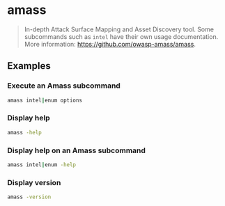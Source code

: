 # amass

> In-depth Attack Surface Mapping and Asset Discovery tool. Some subcommands such as `intel` have their own usage documentation. More information: <https://github.com/owasp-amass/amass>.

## Examples

### Execute an Amass subcommand

```bash
amass intel|enum options
```

### Display help

```bash
amass -help
```

### Display help on an Amass subcommand

```bash
amass intel|enum -help
```

### Display version

```bash
amass -version
```
